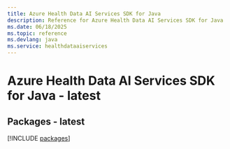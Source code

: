 ```yaml
---
title: Azure Health Data AI Services SDK for Java
description: Reference for Azure Health Data AI Services SDK for Java
ms.date: 06/18/2025
ms.topic: reference
ms.devlang: java
ms.service: healthdataaiservices
---
```

# Azure Health Data AI Services SDK for Java - latest
## Packages - latest
[!INCLUDE [packages](health-data-ai-services-index.md)]